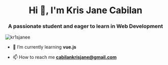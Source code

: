 <h1 align="center">Hi 👋, I'm Kris Jane Cabilan</h1>
<h3 align="center">A passionate student and eager to learn in Web Development</h3>

<p align="left"> <img src="https://komarev.com/ghpvc/?username=kr1sjanee&label=Profile%20views&color=0e75b6&style=flat" alt="kr1sjanee" /> </p>

- 🌱 I’m currently learning **vue.js**

- 📫 How to reach me **cabilankrisjane@gmail.com**
